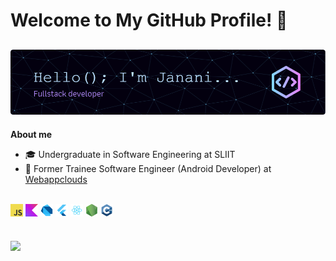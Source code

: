 # Welcome to My GitHub Profile! 👋

![Header Image](github-header-image%20(7).png)
---
<!--[![Anurag's GitHub stats](https://github-readme-stats.vercel.app/api?username=it21271328&show_icons=true&theme=radical)](https://github.com/anuraghazra/github-readme-stats)-->
<!--![Profile Views](https://komarev.com/ghpvc/?username=it21271328)-->

**About me**
- 🎓 Undergraduate in Software Engineering at SLIIT
- 💼 Former Trainee Software Engineer (Android Developer) at [Webappclouds](https://webappclouds.com/)
<br />
<code><img height="20" alt="javascript" src="https://raw.githubusercontent.com/github/explore/80688e429a7d4ef2fca1e82350fe8e3517d3494d/topics/javascript/javascript.png"></code>
<code><img height="20" alt="typescript" src="https://raw.githubusercontent.com/github/explore/80688e429a7d4ef2fca1e82350fe8e3517d3494d/topics/kotlin/kotlin.png"></code>
<code><img height="20" alt="dart" src="https://raw.githubusercontent.com/github/explore/80688e429a7d4ef2fca1e82350fe8e3517d3494d/topics/dart/dart.png"></code>
<code><img height="20" alt="flutter" src="https://raw.githubusercontent.com/github/explore/80688e429a7d4ef2fca1e82350fe8e3517d3494d/topics/flutter/flutter.png"></code>
<code><img height="20" alt="react" src="https://raw.githubusercontent.com/github/explore/80688e429a7d4ef2fca1e82350fe8e3517d3494d/topics/react/react.png"></code> 
<code><img height="20" alt="nodejs" src="https://raw.githubusercontent.com/github/explore/80688e429a7d4ef2fca1e82350fe8e3517d3494d/topics/nodejs/nodejs.png"></code>
<code><img height="20" alt="cplusplus" src="https://raw.githubusercontent.com/github/explore/80688e429a7d4ef2fca1e82350fe8e3517d3494d/topics/cpp/cpp.png"></code>
<br />
<br />
<br/>
<!--[![Top Langs](https://github-readme-stats.vercel.app/api/top-langs/?username=it21271328&layout=compact)](https://github.com/anuraghazra/github-readme-stats)-->
<!--<a href="https://github.com/it21271328/github-readme-stats"><img align="center" src="https://github-readme-stats.vercel.app/api?username=it21271328&show_icons=true&include_all_commits=true&theme=buefy&hide_border=true" alt="Janani's github stats" /></a> -->
<!--[![Anurag's GitHub stats](https://github-readme-stats.vercel.app/api?username=it21271328&show_icons=true&theme=radical)](https://github.com/anuraghazra/github-readme-stats)-->
<img height=200 align="center" src="https://github-readme-stats.vercel.app/api/top-langs?username=Janani-Withana&layout=compact&langs_count=8&card_width=320" />


<!--
**it21271328/it21271328** is a ✨ _special_ ✨ repository because its `README.md` (this file) appears on your GitHub profile.

Here are some ideas to get you started:

- 🔭 I’m currently working on ...
- 🌱 I’m currently learning ...
- 👯 I’m looking to collaborate on ...
- 🤔 I’m looking for help with ...
- 💬 Ask me about ...
- 📫 How to reach me: ...
- 😄 Pronouns: ...
- ⚡ Fun fact: ...
-->
